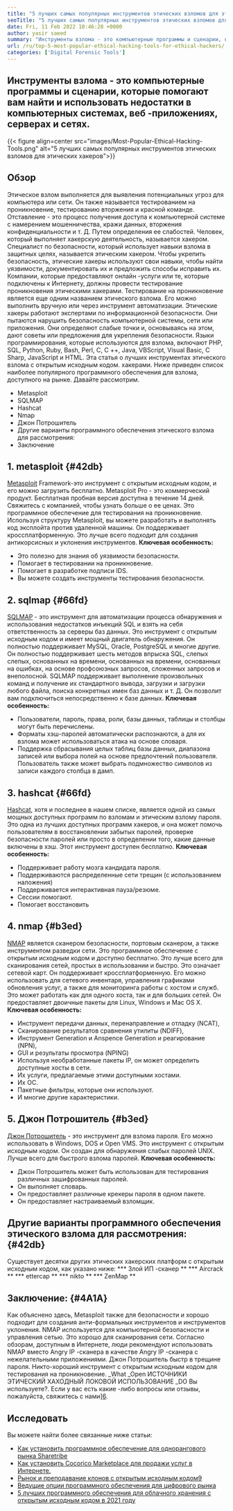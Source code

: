 ```yaml
---
title: "5 лучших самых популярных инструментов этических взломов для этических хакеров" 
seoTitle: "5 лучших самых популярных инструментов этических взломов для этических хакеров" 
date: Fri, 11 Feb 2022 10:46:28 +0000
author: yasir saeed
summary: "Инструменты взлома - это компьютерные программы и сценарии, которые помогают вам найти и использовать слабые стороны в компьютерных системах, веб -приложениях, серверах и сетях." 
url: /ru/top-5-most-popular-ethical-hacking-tools-for-ethical-hackers/
categories: ['Digital Forensic Tools']
---
```


## Инструменты взлома - это компьютерные программы и сценарии, которые помогают вам найти и использовать недостатки в компьютерных системах, веб -приложениях, серверах и сетях.

{{< figure align=center src="images/Most-Popular-Ethical-Hacking-Tools.png" alt="5 лучших самых популярных инструментов этических взломов для этических хакеров">}}


## Обзор
Этическое взлом выполняется для выявления потенциальных угроз для компьютера или сети. Он также называется тестированием на проникновение, тестированию вторжения и красной команде. Отставление - это процесс получения доступа к компьютерной системе с намерением мошенничества, кражи данных, вторжения конфиденциальности и т. Д. Путем определения ее слабостей. Человек, который выполняет хакерскую деятельность, называется хакером.
Специалист по безопасности, который использует навыки взлома в защитных целях, называется этическим хакером. Чтобы укрепить безопасность, этические хакеры используют свои навыки, чтобы найти уязвимости, документировать их и предложить способы исправить их. Компании, которые предоставляют онлайн -услуги или те, которые подключены к Интернету, должны провести тестирование проникновения этическими хакерами. Тестирование на проникновение является еще одним названием этического взлома. Его можно выполнить вручную или через инструмент автоматизации.
Этические хакеры работают экспертами по информационной безопасности. Они пытаются нарушить безопасность компьютерной системы, сети или приложения. Они определяют слабые точки и, основываясь на этом, дают советы или предложения для укрепления безопасности. Языки программирования, которые используются для взлома, включают PHP, SQL, Python, Ruby, Bash, Perl, C, C ++, Java, VBScript, Visual Basic, C Sharp, JavaScript и HTML. Эта статья о лучших инструментах этического взлома с открытым исходным кодом. хакерами.
Ниже приведен список наиболее популярного программного обеспечения для взлома, доступного на рынке. Давайте рассмотрим.
  * Metasploit
  * SQLMAP
  * Hashcat
  * Nmap
  * Джон Потрошитель
  * Другие варианты программного обеспечения этического взлома для рассмотрения:
  * Заключение

## 1. metasploit {#42db}
[Metasploit][1] Framework-это инструмент с открытым исходным кодом, и его можно загрузить бесплатно. Metasploit Pro - это коммерческий продукт. Бесплатная пробная версия доступна в течение 14 дней. Свяжитесь с компанией, чтобы узнать больше о ее ценах.
Это программное обеспечение для тестирования на проникновение. Используя структуру Metasploit, вы можете разработать и выполнять код эксплойта против удаленной машины. Он поддерживает кроссплатформенную. Это лучше всего подходит для создания антикорсисных и уклонения инструментов.
**Ключевая особенность:**
  * Это полезно для знания об уязвимости безопасности.
  * Помогает в тестировании на проникновение.
  * Помогает в разработке подписи IDS.
  * Вы можете создать инструменты тестирования безопасности.

## 2. sqlmap {#66fd}
[SQLMAP][2] - это инструмент для автоматизации процесса обнаружения и использования недостатков инъекций SQL и взять на себя ответственность за серверы баз данных. Это инструмент с открытым исходным кодом и имеет мощный двигатель обнаружения. Он полностью поддерживает MySQL, Oracle, PostgreSQL и многие другие. Он полностью поддерживает шесть методов впрыска SQL, слепых слепых, основанных на времени, основанных на времени, основанных на ошибках, на основе профсоюзных запросов, сложенных запросов и внеполосной.
SQLMAP поддерживает выполнение произвольных команд и получение их стандартного вывода, загрузки и загрузки любого файла, поиска конкретных имен баз данных и т. Д. Он позволит вам подключиться непосредственно к базе данных.
**Ключевая особенность:**
  * Пользователи, пароль, права, роли, базы данных, таблицы и столбцы могут быть перечислены.
  * Форматы хэш-паролей автоматически распознаются, а для их взлома может использоваться атака на основе словаря.
  * Поддержка сбрасывания целых таблиц базы данных, диапазона записей или выбора полей на основе предпочтений пользователя. Пользователь также может выбрать подмножество символов из записи каждого столбца в дамп.

## 3. hashcat {#66fd}
[Hashcat][3], хотя и последнее в нашем списке, является одной из самых мощных доступных программ по взломам и этическим взлому пароля. Это одна из лучших доступных программ хакеров, и она может помочь пользователям в восстановлении забытых паролей, проверке безопасности паролей или просто в определении того, какие данные включены в хэш. Этот инструмент доступен бесплатно.
**Ключевая особенность:**
  * Поддерживает работу мозга кандидата пароля.
  * Поддерживаются распределенные сети трещин (с использованием наложения)
  * Поддерживается интерактивная пауза/резюме.
  * Сессии помогают.
  * Помогает восстановить

## 4. nmap {#b3ed}
[NMAP][4] является сканером безопасности, портовым сканером, а также инструментом разведки сети. Это программное обеспечение с открытым исходным кодом и доступно бесплатно. Это лучше всего для сканирования сетей, простых в использовании и быстро. Это означает сетевой карт.
Он поддерживает кроссплатформенную. Его можно использовать для сетевого инвентаря, управления графиками обновления услуг, а также для мониторинга работы с хостом и служб. Это может работать как для одного хоста, так и для больших сетей. Он предоставляет двоичные пакеты для Linux, Windows и Mac OS X.
**Ключевая особенность:**
  * Инструмент передачи данных, перенаправление и отладку (NCAT),
  * Сканирование результатов сравнения утилиты (NDIFF),
  * Инструмент Generation и Anspence Generation и реагирование (NPN),
  * GUI и результаты просмотра (NPING)
  * Используя необработанные пакеты IP, он может определить доступные хосты в сети.
  * Их услуги, предлагаемые этими доступными хостами.
  * Их ОС.
  * Пакетные фильтры, которые они используют.
  * И многие другие характеристики.

## 5. Джон Потрошитель {#b3ed}
[Джон Потрошитель][5] - это инструмент для взлома пароля. Его можно использовать в Windows, DOS и Open VMS. Это инструмент с открытым исходным кодом. Он создан для обнаружения слабых паролей UNIX. Лучше всего для быстрого взлома паролей.
**Ключевая особенность:**
  * Джон Потрошитель может быть использован для тестирования различных зашифрованных паролей.
  * Он выполняет словарь.
  * Он предоставляет различные крекеры пароля в одном пакете.
  * Он предоставляет настраиваемый взломщик.

## Другие варианты программного обеспечения этического взлома для рассмотрения: {#42db}
Существует десятки других этических хакерских платформ с открытым исходным кодом, как указано ниже:
  *** Злой ИП -сканер **
  *** Aircrack **
  *** ettercap **
  *** nikto **
  *** ZenMap **

## Заключение: {#4A1A}
Как объяснено здесь, Metasploit также для безопасности и хорошо подходит для создания анти-формальных инструментов и инструментов уклонения. NMAP используется для компьютерной безопасности и управления сетью. Это хорошо для сканирования сети. Согласно обзорам, доступным в Интернете, люди рекомендуют использовать NMAP вместо Angry IP -сканера в качестве Angry IP -сканера с нежелательными приложениями. Джон Потрошитель быстр в трещине пароля. Никто-хороший инструмент с открытым исходным кодом для тестирования на проникновение.
_What _Open ИСТОЧНИКИ ЭТИЧЕСКИЙ ХАХОДНЫЙ ЛОКОВОЙ ИСПОЛЬЗОВАНИЕ _DO Вы используете?. Если у вас есть какие -либо вопросы или отзывы, пожалуйста, свяжитесь с нами][6].

## Исследовать
Вы можете найти более связанные ниже статьи:
  * [Как установить программное обеспечение для однорангового рынка Sharetribe][7]
  * [Как установить Cocorico Marketplace для продажи услуг в Интернете.][8]
  * [Рынок и преподавание клонов с открытым исходным кодом][9][9]
  * [Ведущие опции программного обеспечения для цифрового рынка][10]
  * [5 лучших программного обеспечения для облачного хранения с открытым исходным кодом в 2021 году][11]

  
[1]: https://www.metasploit.com/
[2]: https://sqlmap.org/
[3]: https://hashcat.net/hashcat/
[4]: https://nmap.org/
[5]: https://www.openwall.com/john/
[6]: mailto:yasir.saeed@aspose.com
[7]: https://products.containerize.com/marketplace/sharetribe/
[8]: https://products.containerize.com/marketplace/cocorico/
[9]: https://products.containerize.com/marketplace/edurge/
[10]: https://products.containerize.com/marketplace/
[11]: https://blog.containerize.com/backup-and-sync-software/top-5-open-source-cloud-storage-software-in-2021/
